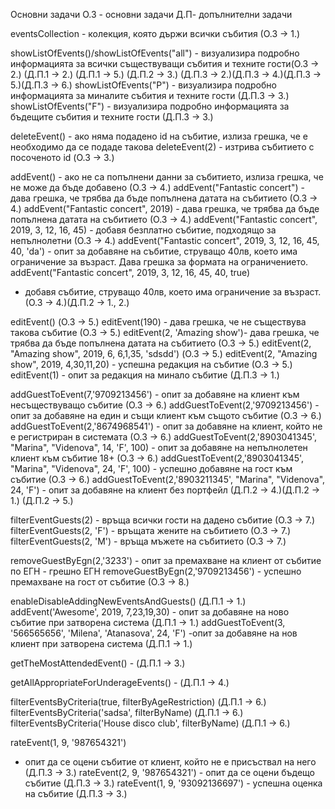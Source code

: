 ﻿Основни задачи
О.З - основни задачи
Д.П- допълнителни задачи

eventsCollection - колекция, която държи всички събития (О.З -> 1.)

showListOfEvents()/showListOfEvents("all") - визуализира подробно информацията за всички съществуващи събития и техните гости(О.З -> 2.) (Д.П.1 -> 2.) (Д.П.1 -> 5.) (Д.П.2 -> 3.) (Д.П.3 -> 2.)(Д.П.3 -> 4.)(Д.П.3 -> 5.)(Д.П.3 -> 6.)
showListOfEvents("P") - визуализира подробно информацията за миналите събития и техните гости (Д.П.3 -> 3.)
showListOfEvents("F") - визуализира подробно информацията за бъдещите събития и техните гости (Д.П.3 -> 3.)

deleteEvent() - ако няма подадено id на събитие, излиза грешка, че е необходимо да се подаде такова
deleteEvent(2) - изтрива събитието с посоченото id (О.З -> 3.)

addEvent() - ако не са попълнени данни за събитието, излиза грешка, че не може да бъде добавено (О.З -> 4.)
addEvent("Fantastic concert") - дава грешка, че трябва да бъде попълнена датата на събитието (О.З -> 4.)
addEvent("Fantastic concert", 2019) - дава грешка, че трябва да бъде попълнена датата на събитието (О.З -> 4.)
addEvent("Fantastic concert", 2019, 3, 12, 16, 45) - добавя безплатно събитие, подходящо за непълнолетни (О.З -> 4.)
addEvent("Fantastic concert", 2019, 3, 12, 16, 45, 40, 'da') - опит за добавяне на събитие, струващо 40лв, което има ограничение за възраст. Дава грешка за формата на ограничението.
addEvent("Fantastic concert", 2019, 3, 12, 16, 45, 40, true)
 - добавя събитие, струващо 40лв, което има ограничение за възраст. (О.З -> 4.)(Д.П.2 -> 1., 2.)

editEvent()
 (О.З -> 5.)
editEvent(190) - дава грешка, че не съществува такова събитие (О.З -> 5.)
editEvent(2, 'Amazing show')- дава грешка, че трябва да бъде попълнена датата на събитието (О.З -> 5.)
editEvent(2, "Amazing show", 2019, 6, 6,1,35, 'sdsdd') (О.З -> 5.)
editEvent(2, "Amazing show", 2019, 4,30,11,20) - успешна редакция на събитие (О.З -> 5.)
editEvent(1) - опит за редакция на минало събитие (Д.П.3 -> 1.)


addGuestToEvent(7,'9709213456') - опит за добавяне на клиент към несъществуващо събитие (О.З -> 6.)
addGuestToEvent(2,'9709213456') - опит за добавяне на един и същи клиент към същото събитие (О.З -> 6.)
addGuestToEvent(2,'8674968541') - опит за добавяне на клиент, който не е регистриран в системата (О.З -> 6.)
addGuestToEvent(2,'8903041345', "Marina", "Videnova", 14, 'F', 100) - опит за добавяне на непълнолетен клиент към събитие 18+ (О.З -> 6.)
addGuestToEvent(2,'8903041345', "Marina", "Videnova", 24, 'F', 100) - успешно добавяне на гост към събитие (О.З -> 6.)
addGuestToEvent(2,'8903211345', "Marina", "Videnova", 24, 'F') - опит за добавяне на клиент без портфейл (Д.П.2 -> 4.)(Д.П.2 -> 1.) (Д.П.2 -> 5.)

filterEventGuests(2) - връща всички гости на дадено събитие (О.З -> 7.) 
filterEventGuests(2, 'F') - връщата жените на събитието (О.З -> 7.) 
filterEventGuests(2, 'M') - връща мъжете на събитието (О.З -> 7.) 

removeGuestByEgn(2,'3233') - опит за премахване на клиент от събитие по ЕГН - грешно ЕГН
removeGuestByEgn(2,'9709213456') - успешно премахване на гост от събитие (О.З -> 8.) 

enableDisableAddingNewEventsAndGuests() (Д.П.1 -> 1.)
addEvent('Awesome', 2019, 7,23,19,30) - опит за добавяне на ново събитие при затворена система (Д.П.1 -> 1.)
addGuestToEvent(3, '566565656', 'Milena', 'Atanasova', 24, 'F') -опит за добавяне на нов клиент при затворена система (Д.П.1 -> 1.)

getTheMostAttendedEvent() - (Д.П.1 -> 3.)

getAllAppropriateForUnderageEvents() - (Д.П.1 -> 4.)

filterEventsByCriteria(true, filterByAgeRestriction) (Д.П.1 -> 6.)
filterEventsByCriteria('sadsa', filterByName) (Д.П.1 -> 6.)
filterEventsByCriteria('House disco club', filterByName) (Д.П.1 -> 6.)

rateEvent(1, 9, '987654321')
 - опит да се оцени събитие от клиент, който не е присъствал на него (Д.П.3 -> 3.)
rateEvent(2, 9, '987654321') - опит да се оцени бъдещо събитие (Д.П.3 -> 3.)
rateEvent(1, 9, '93092136697') - успешна оценка на събитие (Д.П.3 -> 3.)
